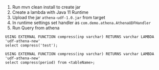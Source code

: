 1. Run mvn clean install to create jar
2. Create a lambda with Java 11 Runtime
3. Upload the jar `athena-udf-1.0.jar` from target
4. In runtime settings set handler as `com.demo.athena.AthenaUDFHandler`
5. Run Query from athena
```
USING EXTERNAL FUNCTION compress(inp varchar) RETURNS varchar LAMBDA 'udf-athena-new' 
select compress('test');

USING EXTERNAL FUNCTION compress(inp varchar) RETURNS varchar LAMBDA 'udf-athena-new' 
select compress(period) from <tableName>;
```